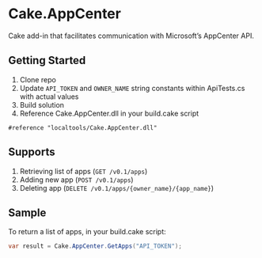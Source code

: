Cake.AppCenter
===========

Cake add-in that facilitates communication with Microsoft’s AppCenter API.

## Getting Started

1. Clone repo
2. Update `API_TOKEN` and `OWNER_NAME` string constants within ApiTests.cs with actual values
2. Build solution
3. Reference Cake.AppCenter.dll in your build.cake script
```cake
#reference "localtools/Cake.AppCenter.dll"
```

## Supports

1. Retrieving list of apps (`GET /v0.1/apps`)
2. Adding new app (`POST /v0.1/apps`)
3. Deleting app (`DELETE /v0.1/apps/{owner_name}/{app_name}`)

## Sample

To return a list of apps, in your build.cake script:
```csharp
var result = Cake.AppCenter.GetApps("API_TOKEN");
```
